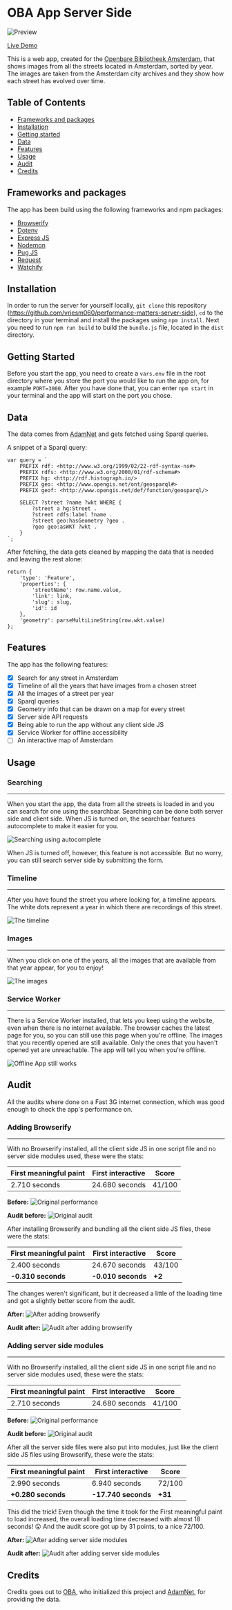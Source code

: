 # OBA App Server Side

![Preview](screenshots/preview.png)

[Live Demo](https://oba-server-side-woaykgcayj.now.sh/)

This is a web app, created for the [Openbare Bibliotheek Amsterdam](https://www.oba.nl), that shows images from all the streets located in Amsterdam, sorted by year. The images are taken from the Amsterdam city archives and they show how each street has evolved over time.

## Table of Contents

* [Frameworks and packages](#frameworks-and-packages)
* [Installation](#installation)
* [Getting started](#getting-started)
* [Data](#data)
* [Features](#features)
* [Usage](#usage)
* [Audit](#audit)
* [Credits](#credits)

## Frameworks and packages

The app has been build using the following frameworks and npm packages:

* [Browserify](http://browserify.org/)
* [Dotenv](https://www.npmjs.com/package/dotenv)
* [Express JS](https://expressjs.com/)
* [Nodemon](https://nodemon.io/)
* [Pug JS](https://pugjs.org/)
* [Request](https://github.com/request/request)
* [Watchify](https://github.com/browserify/watchify)

## Installation

In order to run the server for yourself locally, `git clone` this repository (https://github.com/vriesm060/performance-matters-server-side), `cd` to the directory in your terminal and install the packages using `npm install`. Next you need to run `npm run build` to build the `bundle.js` file, located in the `dist` directory.

## Getting Started

Before you start the app, you need to create a `vars.env` file in the root directory where you store the port you would like to run the app on, for example `PORT=3000`. After you have done that, you can enter `npm start` in your terminal and the app will start on the port you chose.

## Data

The data comes from [AdamNet](http://www.adamnet.nl/) and gets fetched using Sparql queries.

A snippet of a Sparql query:
```
var query = `
	PREFIX rdf: <http://www.w3.org/1999/02/22-rdf-syntax-ns#>
	PREFIX rdfs: <http://www.w3.org/2000/01/rdf-schema#>
	PREFIX hg: <http://rdf.histograph.io/>
	PREFIX geo: <http://www.opengis.net/ont/geosparql#>
	PREFIX geof: <http://www.opengis.net/def/function/geosparql/>

	SELECT ?street ?name ?wkt WHERE {
		?street a hg:Street .
		?street rdfs:label ?name .
		?street geo:hasGeometry ?geo .
		?geo geo:asWKT ?wkt .
	}
`;
```

After fetching, the data gets cleaned by mapping the data that is needed and leaving the rest alone:

```
return {
	'type': 'Feature',
	'properties': {
		'streetName': row.name.value,
		'link': link,
		'slug': slug,
		'id': id
	},
	'geometry': parseMultiLineString(row.wkt.value)
};
```

## Features

The app has the following features:

* [x] Search for any street in Amsterdam
* [x] Timeline of all the years that have images from a chosen street
* [x] All the images of a street per year
* [x] Sparql queries
* [x] Geometry info that can be drawn on a map for every street
* [x] Server side API requests
* [x] Being able to run the app without any client side JS
* [x] Service Worker for offline accessibility
* [ ] An interactive map of Amsterdam

## Usage

### Searching
---

When you start the app, the data from all the streets is loaded in and you can search for one using the searchbar. Searching can be done both server side and client side. When JS is turned on, the searchbar features autocomplete to make it easier for you.

![Searching using autocomplete](screenshots/autocomplete.png)

When JS is turned off, however, this feature is not accessible. But no worry, you can still search server side by submitting the form.

### Timeline
---

After you have found the street you where looking for, a timeline appears. The white dots represent a year in which there are recordings of this street.

![The timeline](screenshots/timeline.png)

### Images
---

When you click on one of the years, all the images that are available from that year appear, for you to enjoy!

![The images](screenshots/images.png)

### Service Worker
---

There is a Service Worker installed, that lets you keep using the website, even when there is no internet available. The browser caches the latest page for you, so you can still use this page when you're offline. The images that you recently opened are still available. Only the ones that you haven't opened yet are unreachable. The app will tell you when you're offline.

![Offline App still works](screenshots/offline.png)

## Audit

All the audits where done on a Fast 3G internet connection, which was good enough to check the app's performance on.

### Adding Browserify
---

With no Browserify installed, all the client side JS in one script file and no server side modules used, these were the stats:

| First meaningful paint | First interactive | Score  |
| ---------------------- | ----------------- | ------ |
| 2.710 seconds          | 24.680 seconds    | 41/100 |

**Before:**
![Original performance](screenshots/original.png)

**Audit before:**
![Original audit](screenshots/audit-original.png)

After installing Browserify and bundling all the client side JS files, these were the stats:

| First meaningful paint | First interactive  | Score  |
| ---------------------- | ------------------ | ------ |
| 2.400 seconds          | 24.670 seconds     | 43/100 |
| **-0.310 seconds**     | **-0.010 seconds** | **+2** |

The changes weren't significant, but it decreased a little of the loading time and got a slightly better score from the audit.

**After:**
![After adding browserify](screenshots/after-browserify.png)

**Audit after:**
![Audit after adding browserify](screenshots/audit-browserify.png)

### Adding server side modules
---

With no Browserify installed, all the client side JS in one script file and no server side modules used, these were the stats:

| First meaningful paint | First interactive | Score  |
| ---------------------- | ----------------- | ------ |
| 2.710 seconds          | 24.680 seconds    | 41/100 |

**Before:**
![Original performance](screenshots/original.png)

**Audit before:**
![Original audit](screenshots/audit-original.png)

After all the server side files were also put into modules, just like the client side JS files using Browserify, these were the stats:

| First meaningful paint | First interactive   | Score   |
| ---------------------- | ------------------- | ------- |
| 2.990 seconds          | 6.940 seconds       | 72/100  |
| **+0.280 seconds**     | **-17.740 seconds** | **+31** |

This did the trick! Even though the time it took for the First meaningful paint to load increased, the overall loading time decreased with almost 18 seconds! :open_mouth: And the audit score got up by 31 points, to a nice 72/100.

**After:**
![After adding server side modules](screenshots/after-modules.png)

**Audit after:**
![Audit after adding server side modules](screenshots/audit-modules.png)

## Credits

Credits goes out to [OBA](https://www.oba.nl), who initialized this project and [AdamNet](http://www.adamnet.nl/), for providing the data.
